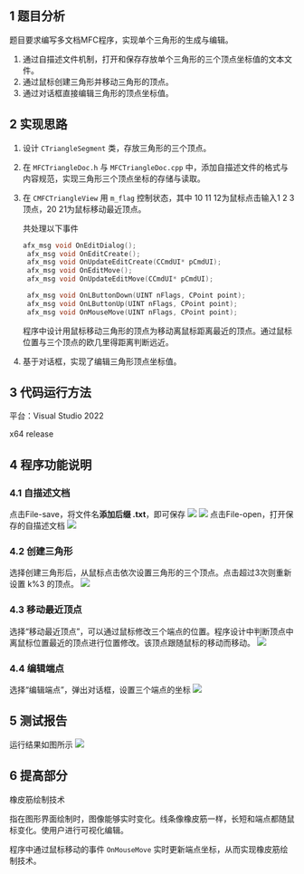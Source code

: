 ## 1 题目分析

题目要求编写多文档MFC程序，实现单个三角形的生成与编辑。
1. 通过自描述文件机制，打开和保存存放单个三角形的三个顶点坐标值的文本文件。
2. 通过鼠标创建三角形并移动三角形的顶点。
3. 通过对话框直接编辑三角形的顶点坐标值。

## 2 实现思路

1. 设计 `CTriangleSegment` 类，存放三角形的三个顶点。

2. 在 `MFCTriangleDoc.h` 与 `MFCTriangleDoc.cpp` 中，添加自描述文件的格式与内容规范，实现三角形三个顶点坐标的存储与读取。

3. 在 `CMFCTriangleView` 用 `m_flag` 控制状态，其中 10 11 12为鼠标点击输入1 2 3顶点，20 21为鼠标移动最近顶点。

   共处理以下事件
   ```cpp
   afx_msg void OnEditDialog();
	afx_msg void OnEditCreate();
	afx_msg void OnUpdateEditCreate(CCmdUI* pCmdUI);
	afx_msg void OnEditMove();
	afx_msg void OnUpdateEditMove(CCmdUI* pCmdUI);

	afx_msg void OnLButtonDown(UINT nFlags, CPoint point);
	afx_msg void OnLButtonUp(UINT nFlags, CPoint point);
	afx_msg void OnMouseMove(UINT nFlags, CPoint point);
   ```

   程序中设计用鼠标移动三角形的顶点为移动离鼠标距离最近的顶点。通过鼠标位置与三个顶点的欧几里得距离判断远近。

4. 基于对话框，实现了编辑三角形顶点坐标值。

## 3 代码运行方法

 平台：Visual Studio 2022

 x64 release

## 4 程序功能说明

### 4.1 自描述文档
点击File-save，将文件名**添加后缀 .txt**，即可保存
![](保存.png)
![](文件名.png)
点击File-open，打开保存的自描述文档
![](保存三角形.png)

### 4.2 创建三角形
选择创建三角形后，从鼠标点击依次设置三角形的三个顶点。点击超过3次则重新设置 k%3 的顶点。
![](创建三角形.png)

### 4.3 移动最近顶点
选择“移动最近顶点”，可以通过鼠标修改三个端点的位置。程序设计中判断顶点中离鼠标位置最近的顶点进行位置修改。该顶点跟随鼠标的移动而移动。
![](移动最近顶点.png)

### 4.4 编辑端点
选择“编辑端点”，弹出对话框，设置三个端点的坐标
![](编辑端点.png)

## 5 测试报告
运行结果如图所示
![](测试1.png)

## 6 提高部分

橡皮筋绘制技术

指在图形界面绘制时，图像能够实时变化。线条像橡皮筋一样，长短和端点都随鼠标变化。使用户进行可视化编辑。

程序中通过鼠标移动的事件 `OnMouseMove` 实时更新端点坐标，从而实现橡皮筋绘制技术。

